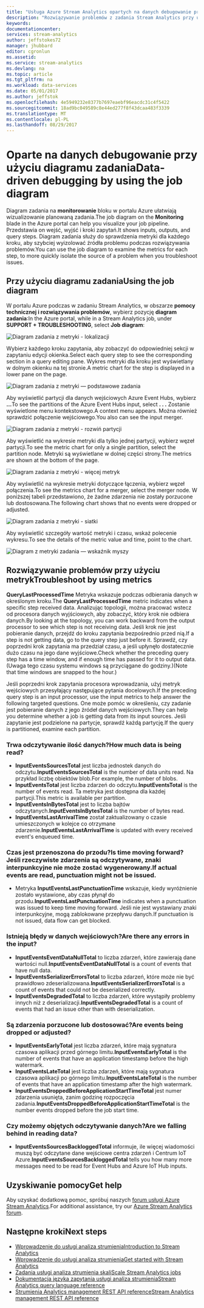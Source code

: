 ```yaml
---
title: "Usługa Azure Stream Analytics opartych na danych debugowanie przy użyciu diagramu zadania | Dokumentacja firmy Microsoft"
description: "Rozwiązywanie problemów z zadania Stream Analytics przy użyciu diagramu zadania i metryki."
keywords: 
documentationcenter: 
services: stream-analytics
author: jeffstokes72
manager: jhubbard
editor: cgronlun
ms.assetid: 
ms.service: stream-analytics
ms.devlang: na
ms.topic: article
ms.tgt_pltfrm: na
ms.workload: data-services
ms.date: 05/01/2017
ms.author: jeffstok
ms.openlocfilehash: 4e5949232e8377b7697eaebf96eacdc31c4f5422
ms.sourcegitcommit: 18ad9bc049589c8e44ed277f8f43dcaa483f3339
ms.translationtype: MT
ms.contentlocale: pl-PL
ms.lasthandoff: 08/29/2017
---
```

# <a name="data-driven-debugging-by-using-the-job-diagram"></a><span data-ttu-id="3d49f-103">Oparte na danych debugowanie przy użyciu diagramu zadania</span><span class="sxs-lookup"><span data-stu-id="3d49f-103">Data-driven debugging by using the job diagram</span></span>

<span data-ttu-id="3d49f-104">Diagram zadania na **monitorowanie** bloku w portalu Azure ułatwiają wizualizowanie planowaną zadania.</span><span class="sxs-lookup"><span data-stu-id="3d49f-104">The job diagram on the **Monitoring** blade in the Azure portal can help you visualize your job pipeline.</span></span> <span data-ttu-id="3d49f-105">Przedstawia on wejść, wyjść i kroki zapytań.</span><span class="sxs-lookup"><span data-stu-id="3d49f-105">It shows inputs, outputs, and query steps.</span></span> <span data-ttu-id="3d49f-106">Diagram zadania służy do sprawdzenia metryki dla każdego kroku, aby szybciej wyizolować źródła problemu podczas rozwiązywania problemów.</span><span class="sxs-lookup"><span data-stu-id="3d49f-106">You can use the job diagram to examine the metrics for each step, to more quickly isolate the source of a problem when you troubleshoot issues.</span></span>

## <a name="using-the-job-diagram"></a><span data-ttu-id="3d49f-107">Przy użyciu diagramu zadania</span><span class="sxs-lookup"><span data-stu-id="3d49f-107">Using the job diagram</span></span>

<span data-ttu-id="3d49f-108">W portalu Azure podczas w zadaniu Stream Analytics, w obszarze **pomocy technicznej i rozwiązywania problemów**, wybierz pozycję **diagram zadania**:</span><span class="sxs-lookup"><span data-stu-id="3d49f-108">In the Azure portal, while in a Stream Analytics job, under **SUPPORT + TROUBLESHOOTING**, select **Job diagram**:</span></span>

![Diagram zadania z metryki - lokalizacji](./media/stream-analytics-job-diagram-with-metrics/stream-analytics-job-diagram-with-metrics-portal-1.png)

<span data-ttu-id="3d49f-110">Wybierz każdego kroku zapytania, aby zobaczyć do odpowiedniej sekcji w zapytaniu edycji okienka.</span><span class="sxs-lookup"><span data-stu-id="3d49f-110">Select each query step to see the corresponding section in a query editing pane.</span></span> <span data-ttu-id="3d49f-111">Wykres metryki dla kroku jest wyświetlany w dolnym okienku na tej stronie.</span><span class="sxs-lookup"><span data-stu-id="3d49f-111">A metric chart for the step is displayed in a lower pane on the page.</span></span>

![Diagram zadania z metryki — podstawowe zadania](./media/stream-analytics-job-diagram-with-metrics/stream-analytics-job-diagram-with-metrics-portal-2.png)

<span data-ttu-id="3d49f-113">Aby wyświetlić partycji dla danych wejściowych Azure Event Hubs, wybierz **...**</span><span class="sxs-lookup"><span data-stu-id="3d49f-113">To see the partitions of the Azure Event Hubs input, select **. . .**</span></span> <span data-ttu-id="3d49f-114">Zostanie wyświetlone menu kontekstowego.</span><span class="sxs-lookup"><span data-stu-id="3d49f-114">A context menu appears.</span></span> <span data-ttu-id="3d49f-115">Można również sprawdzić połączenie wejściowego.</span><span class="sxs-lookup"><span data-stu-id="3d49f-115">You also can see the input merger.</span></span>

![Diagram zadania z metryki - rozwiń partycji](./media/stream-analytics-job-diagram-with-metrics/stream-analytics-job-diagram-with-metrics-portal-3.png)

<span data-ttu-id="3d49f-117">Aby wyświetlić na wykresie metryki dla tylko jednej partycji, wybierz węzeł partycji.</span><span class="sxs-lookup"><span data-stu-id="3d49f-117">To see the metric chart for only a single partition, select the partition node.</span></span> <span data-ttu-id="3d49f-118">Metryki są wyświetlane w dolnej części strony.</span><span class="sxs-lookup"><span data-stu-id="3d49f-118">The metrics are shown at the bottom of the page.</span></span>

![Diagram zadania z metryki - więcej metryk](./media/stream-analytics-job-diagram-with-metrics/stream-analytics-job-diagram-with-metrics-portal-4.png)

<span data-ttu-id="3d49f-120">Aby wyświetlić na wykresie metryki dotyczące łączenia, wybierz węzeł połączenia.</span><span class="sxs-lookup"><span data-stu-id="3d49f-120">To see the metrics chart for a merger, select the merger node.</span></span> <span data-ttu-id="3d49f-121">W poniższej tabeli przedstawiono, że żadne zdarzenia nie zostały porzucone lub dostosowana.</span><span class="sxs-lookup"><span data-stu-id="3d49f-121">The following chart shows that no events were dropped or adjusted.</span></span>

![Diagram zadania z metryki - siatki](./media/stream-analytics-job-diagram-with-metrics/stream-analytics-job-diagram-with-metrics-portal-5.png)

<span data-ttu-id="3d49f-123">Aby wyświetlić szczegóły wartość metryki i czasu, wskaż polecenie wykresu.</span><span class="sxs-lookup"><span data-stu-id="3d49f-123">To see the details of the metric value and time, point to the chart.</span></span>

![Diagram z metryki zadania — wskaźnik myszy](./media/stream-analytics-job-diagram-with-metrics/stream-analytics-job-diagram-with-metrics-portal-6.png)

## <a name="troubleshoot-by-using-metrics"></a><span data-ttu-id="3d49f-125">Rozwiązywanie problemów przy użyciu metryk</span><span class="sxs-lookup"><span data-stu-id="3d49f-125">Troubleshoot by using metrics</span></span>

<span data-ttu-id="3d49f-126">**QueryLastProcessedTime** Metryka wskazuje podczas odbierania danych w określonym kroku.</span><span class="sxs-lookup"><span data-stu-id="3d49f-126">The **QueryLastProcessedTime** metric indicates when a specific step received data.</span></span> <span data-ttu-id="3d49f-127">Analizując topologii, można pracować wstecz od procesora danych wyjściowych, aby zobaczyć, który krok nie odbiera danych.</span><span class="sxs-lookup"><span data-stu-id="3d49f-127">By looking at the topology, you can work backward from the output processor to see which step is not receiving data.</span></span> <span data-ttu-id="3d49f-128">Jeśli krok nie jest pobieranie danych, przejdź do kroku zapytania bezpośrednio przed nią.</span><span class="sxs-lookup"><span data-stu-id="3d49f-128">If a step is not getting data, go to the query step just before it.</span></span> <span data-ttu-id="3d49f-129">Sprawdź, czy poprzedni krok zapytania ma przedział czasu, a jeśli upłynęło dostatecznie dużo czasu na jego dane wyjściowe.</span><span class="sxs-lookup"><span data-stu-id="3d49f-129">Check whether the preceding query step has a time window, and if enough time has passed for it to output data.</span></span> <span data-ttu-id="3d49f-130">(Uwaga tego czasu systemu windows są przyciągane do godziny.)</span><span class="sxs-lookup"><span data-stu-id="3d49f-130">(Note that time windows are snapped to the hour.)</span></span>
 
<span data-ttu-id="3d49f-131">Jeśli poprzedni krok zapytania procesora wprowadzania, użyj metryk wejściowych przesyłający następujące pytania docelowych.</span><span class="sxs-lookup"><span data-stu-id="3d49f-131">If the preceding query step is an input processor, use the input metrics to help answer the following targeted questions.</span></span> <span data-ttu-id="3d49f-132">One może pomóc w określeniu, czy zadanie jest pobieranie danych z jego źródeł danych wejściowych.</span><span class="sxs-lookup"><span data-stu-id="3d49f-132">They can help you determine whether a job is getting data from its input sources.</span></span> <span data-ttu-id="3d49f-133">Jeśli zapytanie jest podzielone na partycje, sprawdź każdą partycję.</span><span class="sxs-lookup"><span data-stu-id="3d49f-133">If the query is partitioned, examine each partition.</span></span>
 
### <a name="how-much-data-is-being-read"></a><span data-ttu-id="3d49f-134">Trwa odczytywanie ilość danych?</span><span class="sxs-lookup"><span data-stu-id="3d49f-134">How much data is being read?</span></span>

*   <span data-ttu-id="3d49f-135">**InputEventsSourcesTotal** jest liczba jednostek danych do odczytu.</span><span class="sxs-lookup"><span data-stu-id="3d49f-135">**InputEventsSourcesTotal** is the number of data units read.</span></span> <span data-ttu-id="3d49f-136">Na przykład liczbę obiektów blob.</span><span class="sxs-lookup"><span data-stu-id="3d49f-136">For example, the number of blobs.</span></span>
*   <span data-ttu-id="3d49f-137">**InputEventsTotal** jest liczba zdarzeń do odczytu.</span><span class="sxs-lookup"><span data-stu-id="3d49f-137">**InputEventsTotal** is the number of events read.</span></span> <span data-ttu-id="3d49f-138">Ta metryka jest dostępna dla każdej partycji.</span><span class="sxs-lookup"><span data-stu-id="3d49f-138">This metric is available per partition.</span></span>
*   <span data-ttu-id="3d49f-139">**InputEventsInBytesTotal** jest to liczba bajtów odczytanych.</span><span class="sxs-lookup"><span data-stu-id="3d49f-139">**InputEventsInBytesTotal** is the number of bytes read.</span></span>
*   <span data-ttu-id="3d49f-140">**InputEventsLastArrivalTime** został zaktualizowany o czasie umieszczonych w kolejce co otrzymane zdarzenie.</span><span class="sxs-lookup"><span data-stu-id="3d49f-140">**InputEventsLastArrivalTime** is updated with every received event's enqueued time.</span></span>
 
### <a name="is-time-moving-forward-if-actual-events-are-read-punctuation-might-not-be-issued"></a><span data-ttu-id="3d49f-141">Czas jest przenoszona do przodu?</span><span class="sxs-lookup"><span data-stu-id="3d49f-141">Is time moving forward?</span></span> <span data-ttu-id="3d49f-142">Jeśli rzeczywiste zdarzenia są odczytywane, znaki interpunkcyjne nie może zostać wygenerowany.</span><span class="sxs-lookup"><span data-stu-id="3d49f-142">If actual events are read, punctuation might not be issued.</span></span>

*   <span data-ttu-id="3d49f-143">Metryka **InputEventsLastPunctuationTime** wskazuje, kiedy wyróżnienie zostało wystawione, aby czas płynął do przodu.</span><span class="sxs-lookup"><span data-stu-id="3d49f-143">**InputEventsLastPunctuationTime** indicates when a punctuation was issued to keep time moving forward.</span></span> <span data-ttu-id="3d49f-144">Jeśli nie jest wystawiany znaki interpunkcyjne, mogą zablokowane przepływu danych.</span><span class="sxs-lookup"><span data-stu-id="3d49f-144">If punctuation is not issued, data flow can get blocked.</span></span>
 
### <a name="are-there-any-errors-in-the-input"></a><span data-ttu-id="3d49f-145">Istnieją błędy w danych wejściowych?</span><span class="sxs-lookup"><span data-stu-id="3d49f-145">Are there any errors in the input?</span></span>

*   <span data-ttu-id="3d49f-146">**InputEventsEventDataNullTotal** to liczba zdarzeń, które zawierają dane wartości null.</span><span class="sxs-lookup"><span data-stu-id="3d49f-146">**InputEventsEventDataNullTotal** is a count of events that have null data.</span></span>
*   <span data-ttu-id="3d49f-147">**InputEventsSerializerErrorsTotal** to liczba zdarzeń, które może nie być prawidłowo zdeserializowana.</span><span class="sxs-lookup"><span data-stu-id="3d49f-147">**InputEventsSerializerErrorsTotal** is a count of events that could not be deserialized correctly.</span></span>
*   <span data-ttu-id="3d49f-148">**InputEventsDegradedTotal** to liczba zdarzeń, które wystąpiły problemy innych niż z deserializacji.</span><span class="sxs-lookup"><span data-stu-id="3d49f-148">**InputEventsDegradedTotal** is a count of events that had an issue other than with deserialization.</span></span>
 
### <a name="are-events-being-dropped-or-adjusted"></a><span data-ttu-id="3d49f-149">Są zdarzenia porzucone lub dostosować?</span><span class="sxs-lookup"><span data-stu-id="3d49f-149">Are events being dropped or adjusted?</span></span>

*   <span data-ttu-id="3d49f-150">**InputEventsEarlyTotal** jest liczba zdarzeń, które mają sygnatura czasowa aplikacji przed górnego limitu.</span><span class="sxs-lookup"><span data-stu-id="3d49f-150">**InputEventsEarlyTotal** is the number of events that have an application timestamp before the high watermark.</span></span>
*   <span data-ttu-id="3d49f-151">**InputEventsLateTotal** jest liczba zdarzeń, które mają sygnatura czasowa aplikacji po górnego limitu.</span><span class="sxs-lookup"><span data-stu-id="3d49f-151">**InputEventsLateTotal** is the number of events that have an application timestamp after the high watermark.</span></span>
*   <span data-ttu-id="3d49f-152">**InputEventsDroppedBeforeApplicationStartTimeTotal** jest numer zdarzenia usunięta, zanim godzinę rozpoczęcia zadania.</span><span class="sxs-lookup"><span data-stu-id="3d49f-152">**InputEventsDroppedBeforeApplicationStartTimeTotal** is the number events dropped before the job start time.</span></span>
 
### <a name="are-we-falling-behind-in-reading-data"></a><span data-ttu-id="3d49f-153">Czy możemy objętych odczytywanie danych?</span><span class="sxs-lookup"><span data-stu-id="3d49f-153">Are we falling behind in reading data?</span></span>

*   <span data-ttu-id="3d49f-154">**InputEventsSourcesBackloggedTotal** informuje, ile więcej wiadomości muszą być odczytane dane wejściowe centra zdarzeń i Centrum IoT Azure.</span><span class="sxs-lookup"><span data-stu-id="3d49f-154">**InputEventsSourcesBackloggedTotal** tells you how many more messages need to be read for Event Hubs and Azure IoT Hub inputs.</span></span>


## <a name="get-help"></a><span data-ttu-id="3d49f-155">Uzyskiwanie pomocy</span><span class="sxs-lookup"><span data-stu-id="3d49f-155">Get help</span></span>
<span data-ttu-id="3d49f-156">Aby uzyskać dodatkową pomoc, spróbuj naszych [forum usługi Azure Stream Analytics](https://social.msdn.microsoft.com/Forums/en-US/home?forum=AzureStreamAnalytics).</span><span class="sxs-lookup"><span data-stu-id="3d49f-156">For additional assistance, try our [Azure Stream Analytics forum](https://social.msdn.microsoft.com/Forums/en-US/home?forum=AzureStreamAnalytics).</span></span>

## <a name="next-steps"></a><span data-ttu-id="3d49f-157">Następne kroki</span><span class="sxs-lookup"><span data-stu-id="3d49f-157">Next steps</span></span>
* [<span data-ttu-id="3d49f-158">Wprowadzenie do usługi analiza strumienia</span><span class="sxs-lookup"><span data-stu-id="3d49f-158">Introduction to Stream Analytics</span></span>](stream-analytics-introduction.md)
* [<span data-ttu-id="3d49f-159">Wprowadzenie do usługi analiza strumienia</span><span class="sxs-lookup"><span data-stu-id="3d49f-159">Get started with Stream Analytics</span></span>](stream-analytics-real-time-fraud-detection.md)
* [<span data-ttu-id="3d49f-160">Zadania usługi analiza strumienia skali</span><span class="sxs-lookup"><span data-stu-id="3d49f-160">Scale Stream Analytics jobs</span></span>](stream-analytics-scale-jobs.md)
* [<span data-ttu-id="3d49f-161">Dokumentacja języka zapytania usługi analiza strumienia</span><span class="sxs-lookup"><span data-stu-id="3d49f-161">Stream Analytics query language reference</span></span>](https://msdn.microsoft.com/library/azure/dn834998.aspx)
* [<span data-ttu-id="3d49f-162">Strumienia Analytics management REST API reference</span><span class="sxs-lookup"><span data-stu-id="3d49f-162">Stream Analytics management REST API reference</span></span>](https://msdn.microsoft.com/library/azure/dn835031.aspx)

